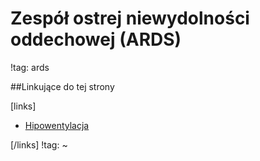 # Zespół ostrej niewydolności oddechowej (ARDS)

!tag: ards




##Linkujące do tej strony

[links]

- [Hipowentylacja](./Hipowentylacja.md)


[/links]
!tag:
~

